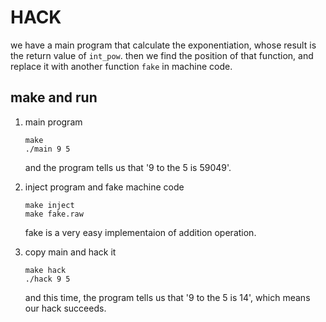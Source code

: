 # HACK

we have a main program that calculate the exponentiation,
whose result is the return value of `int_pow`.
then we find the position of that function, and replace it
with another function `fake` in machine code.

## make and run

1. main program

    ```
    make 
    ./main 9 5
    ```

    and the program tells us that '9 to the 5 is 59049'.

2. inject program and fake machine code

    ```
    make inject
    make fake.raw
    ```

    fake is a very easy implementaion of addition operation.

3. copy main and hack it

    ```
    make hack
    ./hack 9 5
    ```

    and this time, the program tells us that '9 to the 5 is 14',
    which means our hack succeeds.
